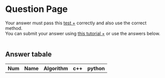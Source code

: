 # Question Page

Your answer must pass this
<a href='https://github.com/EnAnsari/bcp-hsu/blob/main/src/2000/test.md'>test +</a>
correctly and also use the correct method.
<br>
You can submit your answer using
<a href=''>this tutorial +</a>
or use the answers below.
<br><br>

## Answer tabale
<table>
  <tr>
    <th>Num</th>
    <th>Name</th>
    <th>Algorithm</th>
    <th>c++</th>
    <th>python</th>
  </tr>
  <tr>
    <!-- <td>NUM_OF_ANSWER</td>
    <td>
        <a href='YOUR_GITHUB_USERNAME'>NAME_AND_FAMILY</a>
    </td> -->
    <!-- <td>
        <a href='https://github.com/EnAnsari/bcp-hsu/blob/main/src/2000/STUDENT_ID/FILE_NAME'>solved</a>
    </td> -->
    <!-- algorithm | c++ | python answer::: -->
    <!-- <td>unsolved</td>
    <td>unsolved</td>
    <td>unsolved</td> -->
  </tr>
<table>
